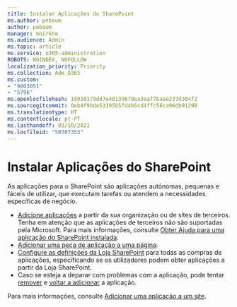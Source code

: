 ```yaml
---
title: Instalar Aplicações do SharePoint
ms.author: pebaum
author: pebaum
manager: mnirkhe
ms.audience: Admin
ms.topic: article
ms.service: o365-administration
ROBOTS: NOINDEX, NOFOLLOW
localization_priority: Priority
ms.collection: Adm_O365
ms.custom:
- "9003051"
- "5796"
ms.openlocfilehash: 19010179dd7e40139678ea3eaf7baae237d304f2
ms.sourcegitcommit: 0eb4f9bde53395b5fd4b5cd4ffc56ca96db91298
ms.translationtype: HT
ms.contentlocale: pt-PT
ms.lasthandoff: 03/10/2021
ms.locfileid: "50707353"
---
```

# <a name="install-sharepoint-apps"></a>Instalar Aplicações do SharePoint

As aplicações para o SharePoint são aplicações autónomas, pequenas e fáceis de utilizar, que executam tarefas ou atendem a necessidades específicas de negócio.

- [Adicione aplicações](https://support.microsoft.com/office/ef9c0dbd-7fe1-4715-a1b0-fe3bc81317cb)  a partir da sua organização ou de sites de terceiros. Tenha em atenção que as aplicações de terceiros não são suportadas pela Microsoft. Para mais informações, consulte [Obter Ajuda para uma aplicação do SharePoint instalada](https://support.office.com/article/get-help-for-a-sharepoint-app-you-installed-fd98af7f-6af0-4573-8360-8f5631c6ab21).
-   [Adicionar uma peça de aplicação a uma página](https://support.microsoft.com/office/6f06c0b7-44b8-4c69-b4ad-85197eee8d78).
-   [Configure as definições da Loja SharePoint](https://docs.microsoft.com/sharepoint/configure-sharepoint-store-settings)  para todas as compras de aplicações, especificando se os utilizadores podem obter aplicações a partir da Loja SharePoint.
-   Caso se esteja a deparar com problemas com a aplicação, pode tentar  [remover](https://support.microsoft.com/office/03198d1b-c33b-498d-9469-af641a587d6c)  e  [voltar a adicionar](https://support.microsoft.com/office/ef9c0dbd-7fe1-4715-a1b0-fe3bc81317cb)  a aplicação.

Para mais informações, consulte [Adicionar uma aplicação a um site](https://support.microsoft.com/office/add-an-app-to-a-site-ef9c0dbd-7fe1-4715-a1b0-fe3bc81317cb).